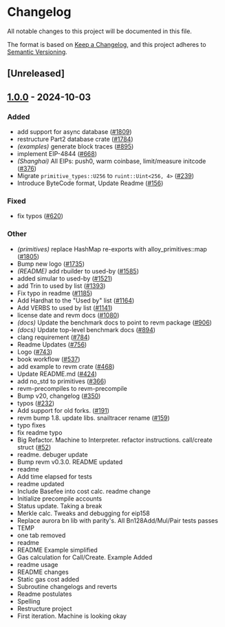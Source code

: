 # Changelog

All notable changes to this project will be documented in this file.

The format is based on [Keep a Changelog](https://keepachangelog.com/en/1.0.0/),
and this project adheres to [Semantic Versioning](https://semver.org/spec/v2.0.0.html).

## [Unreleased]

## [1.0.0](https://github.com/0x00101010/revm/releases/tag/revm-database-v1.0.0) - 2024-10-03

### Added

- add support for async database ([#1809](https://github.com/0x00101010/revm/pull/1809))
- restructure Part2 database crate ([#1784](https://github.com/0x00101010/revm/pull/1784))
- *(examples)* generate block traces ([#895](https://github.com/0x00101010/revm/pull/895))
- implement EIP-4844 ([#668](https://github.com/0x00101010/revm/pull/668))
- *(Shanghai)* All EIPs: push0, warm coinbase, limit/measure initcode ([#376](https://github.com/0x00101010/revm/pull/376))
- Migrate `primitive_types::U256` to `ruint::Uint<256, 4>` ([#239](https://github.com/0x00101010/revm/pull/239))
- Introduce ByteCode format, Update Readme ([#156](https://github.com/0x00101010/revm/pull/156))

### Fixed

- fix typos ([#620](https://github.com/0x00101010/revm/pull/620))

### Other

- *(primitives)* replace HashMap re-exports with alloy_primitives::map ([#1805](https://github.com/0x00101010/revm/pull/1805))
- Bump new logo ([#1735](https://github.com/0x00101010/revm/pull/1735))
- *(README)* add rbuilder to used-by ([#1585](https://github.com/0x00101010/revm/pull/1585))
- added simular to used-by ([#1521](https://github.com/0x00101010/revm/pull/1521))
- add Trin to used by list ([#1393](https://github.com/0x00101010/revm/pull/1393))
- Fix typo in readme ([#1185](https://github.com/0x00101010/revm/pull/1185))
- Add Hardhat to the "Used by" list ([#1164](https://github.com/0x00101010/revm/pull/1164))
- Add VERBS to used by list ([#1141](https://github.com/0x00101010/revm/pull/1141))
- license date and revm docs ([#1080](https://github.com/0x00101010/revm/pull/1080))
- *(docs)* Update the benchmark docs to point to revm package ([#906](https://github.com/0x00101010/revm/pull/906))
- *(docs)* Update top-level benchmark docs ([#894](https://github.com/0x00101010/revm/pull/894))
- clang requirement ([#784](https://github.com/0x00101010/revm/pull/784))
- Readme Updates ([#756](https://github.com/0x00101010/revm/pull/756))
- Logo ([#743](https://github.com/0x00101010/revm/pull/743))
- book workflow ([#537](https://github.com/0x00101010/revm/pull/537))
- add example to revm crate ([#468](https://github.com/0x00101010/revm/pull/468))
- Update README.md ([#424](https://github.com/0x00101010/revm/pull/424))
- add no_std to primitives ([#366](https://github.com/0x00101010/revm/pull/366))
- revm-precompiles to revm-precompile
- Bump v20, changelog ([#350](https://github.com/0x00101010/revm/pull/350))
- typos ([#232](https://github.com/0x00101010/revm/pull/232))
- Add support for old forks. ([#191](https://github.com/0x00101010/revm/pull/191))
- revm bump 1.8. update libs. snailtracer rename ([#159](https://github.com/0x00101010/revm/pull/159))
- typo fixes
- fix readme typo
- Big Refactor. Machine to Interpreter. refactor instructions. call/create struct ([#52](https://github.com/0x00101010/revm/pull/52))
- readme. debuger update
- Bump revm v0.3.0. README updated
- readme
- Add time elapsed for tests
- readme updated
- Include Basefee into cost calc. readme change
- Initialize precompile accounts
- Status update. Taking a break
- Merkle calc. Tweaks and debugging for eip158
- Replace aurora bn lib with parity's. All Bn128Add/Mul/Pair tests passes
- TEMP
- one tab removed
- readme
- README Example simplified
- Gas calculation for Call/Create. Example Added
- readme usage
- README changes
- Static gas cost added
- Subroutine changelogs and reverts
- Readme postulates
- Spelling
- Restructure project
- First iteration. Machine is looking okay
